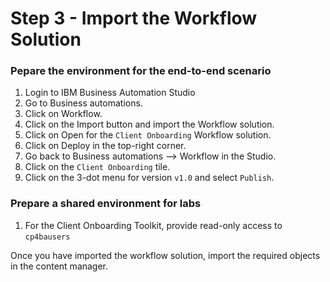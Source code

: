 # Step 3 - Import the Workflow Solution

### Pepare the environment for the end-to-end scenario

1. Login to IBM Business Automation Studio
2. Go to Business automations.
3. Click on Workflow.
4. Click on the Import button and import the Workflow solution.
5. Click on Open for the `Client Onboarding` Workflow solution.
6. Click on Deploy in the top-right corner.
7. Go back to Business automations --> Workflow in the Studio.
8. Click on the `Client Onboarding` tile.
9. Click on the 3-dot menu for version `v1.0` and select `Publish`.

### Prepare a shared environment for labs

1. For the Client Onboarding Toolkit, provide read-only access to `cp4bausers` 

Once you have imported the workflow solution, import the required objects in the content manager.


